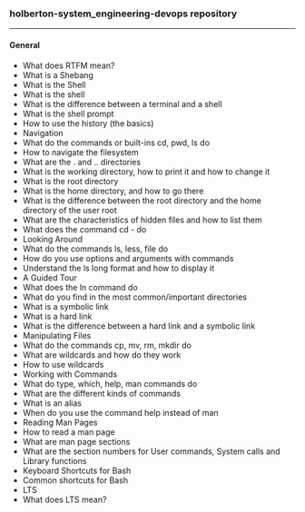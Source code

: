### holberton-system_engineering-devops repository
---
#### General
* What does RTFM mean?
* What is a Shebang
* What is the Shell
* What is the shell
* What is the difference between a terminal and a shell
* What is the shell prompt
* How to use the history (the basics)
* Navigation
* What do the commands or built-ins cd, pwd, ls do
* How to navigate the filesystem
* What are the . and .. directories
* What is the working directory, how to print it and how to change it
* What is the root directory
* What is the home directory, and how to go there
* What is the difference between the root directory and the home directory of the user root
* What are the characteristics of hidden files and how to list them
* What does the command cd - do
* Looking Around
* What do the commands ls, less, file do
* How do you use options and arguments with commands
* Understand the ls long format and how to display it
* A Guided Tour
* What does the ln command do
* What do you find in the most common/important directories
* What is a symbolic link
* What is a hard link
* What is the difference between a hard link and a symbolic link
* Manipulating Files
* What do the commands cp, mv, rm, mkdir do
* What are wildcards and how do they work
* How to use wildcards
* Working with Commands
* What do type, which, help, man commands do
* What are the different kinds of commands
* What is an alias
* When do you use the command help instead of man
* Reading Man Pages
* How to read a man page
* What are man page sections
* What are the section numbers for User commands, System calls and Library functions
* Keyboard Shortcuts for Bash
* Common shortcuts for Bash
* LTS
* What does LTS mean?
